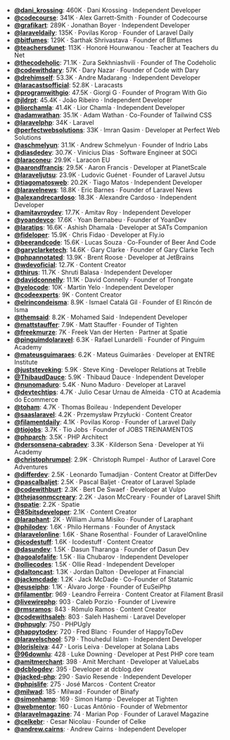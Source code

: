 - **[@dani_krossing](https://www.youtube.com/@dani_krossing)**: 460K ‧ Dani Krossing ‧ Independent Developer
- **[@codecourse](https://www.youtube.com/@codecourse)**: 341K ‧ Alex Garrett-Smith ‧ Founder of Codecourse
- **[@grafikart](https://www.youtube.com/@grafikart)**: 289K ‧ Jonathan Boyer ‧ Independent Developer
- **[@laraveldaily](https://www.youtube.com/@laraveldaily)**: 135K ‧ Povilas Korop ‧ Founder of Laravel Daily
- **[@bitfumes](https://www.youtube.com/@bitfumes)**: 129K ‧ Sarthak Shrivastava ‧ Founder of Bitfumes
- **[@teachersdunet](https://www.youtube.com/@teachersdunet)**: 113K ‧ Honoré Hounwanou ‧ Teacher at Teachers du Net
- **[@thecodeholic](https://www.youtube.com/@thecodeholic)**: 71.1K ‧ Zura Sekhniashvili ‧ Founder of The Codeholic
- **[@codewithdary](https://www.youtube.com/@codewithdary)**: 57K ‧ Dary Nazar ‧ Founder of Code with Dary
- **[@drehimself](https://www.youtube.com/@drehimself)**: 53.3K ‧ Andre Madarang ‧ Independent Developer
- **[@laracastsofficial](https://www.youtube.com/@laracastsofficial)**: 52.8K ‧ Laracasts
- **[@programwithgio](https://www.youtube.com/@programwithgio)**: 47.5K ‧ Giorgi G ‧ Founder of Program With Gio
- **[@jldrpt](https://www.youtube.com/@jldrpt)**: 45.4K ‧ João Ribeiro ‧ Independent Developer
- **[@liorchamla](https://www.youtube.com/@liorchamla)**: 41.4K ‧ Lior Chamla ‧ Independent Developer
- **[@adamwathan](https://www.youtube.com/@adamwathan)**: 35.1K ‧ Adam Wathan ‧ Co-Founder of Tailwind CSS
- **[@laravelphp](https://www.youtube.com/@laravelphp)**: 34K ‧ Laravel
- **[@perfectwebsolutions](https://www.youtube.com/@perfectwebsolutions)**: 33K ‧ Imran Qasim ‧ Developer at Perfect Web Solutions
- **[@aschmelyun](https://www.youtube.com/@aschmelyun)**: 31.1K ‧ Andrew Schmelyun ‧ Founder of Indrio Labs
- **[@diasdedev](https://www.youtube.com/@diasdedev)**: 30.7K ‧ Vinicius Dias ‧ Software Engineer at SOCi
- **[@laraconeu](https://www.youtube.com/@laraconeu)**: 29.9K ‧ Laracon EU
- **[@aarondfrancis](https://www.youtube.com/@aarondfrancis)**: 29.5K ‧ Aaron Francis ‧ Developer at PlanetScale
- **[@laraveljutsu](https://www.youtube.com/@laraveljutsu)**: 23.9K ‧ Ludovic Guénet ‧ Founder of Laravel Jutsu
- **[@tiagomatosweb](https://www.youtube.com/@tiagomatosweb)**: 20.2K ‧ Tiago Matos ‧ Independent Developer
- **[@laravelnews](https://www.youtube.com/@laravelnews)**: 18.8K ‧ Eric Barnes ‧ Founder of Laravel News
- **[@alexandrecardoso](https://www.youtube.com/@alexandrecardoso)**: 18.3K ‧ Alexandre Cardoso ‧ Independent Developer
- **[@amitavroydev](https://www.youtube.com/@amitavroydev)**: 17.7K ‧ Amitav Roy ‧ Independent Developer
- **[@yoandevco](https://www.youtube.com/@yoandevco)**: 17.6K ‧ Yoan Bernabeu ‧ Founder of YoanDev
- **[@laratips](https://www.youtube.com/@laratips)**: 16.6K ‧ Ashish Dhamala ‧ Developer at SATs Companion
- **[@fideloper](https://www.youtube.com/@fideloper)**: 15.9K ‧ Chris Fidao ‧ Developer at Fly.io
- **[@beerandcode](https://www.youtube.com/@beerandcode)**: 15.6K ‧ Lucas Souza ‧ Co-Founder of Beer And Code
- **[@garyclarketech](https://www.youtube.com/@garyclarketech)**: 14.6K ‧ Gary Clarke ‧ Founder of Gary Clarke Tech
- **[@phpannotated](https://www.youtube.com/@phpannotated)**: 13.9K ‧ Brent Roose ‧ Developer at JetBrains
- **[@wdevoficial](https://www.youtube.com/@wdevoficial)**: 12.7K ‧ Content Creator
- **[@thirus](https://www.youtube.com/@thirus)**: 11.7K ‧ Shruti Balasa ‧ Independent Developer
- **[@davidconnelly](https://www.youtube.com/@davidconnelly)**: 11.1K ‧ David Connelly ‧ Founder of Trongate
- **[@yelocode](https://www.youtube.com/@yelocode)**: 10K ‧ Martin Yelo ‧ Independent Developer
- **[@codeexperts](https://www.youtube.com/@codeexperts)**: 9K ‧ Content Creator
- **[@elrincondeisma](https://www.youtube.com/@elrincondeisma)**: 8.9K ‧ Ismael Catalá Gil ‧ Founder of El Rincón de Isma
- **[@themsaid](https://www.youtube.com/@themsaid)**: 8.2K ‧ Mohamed Said ‧ Independent Developer
- **[@mattstauffer](https://www.youtube.com/@mattstauffer)**: 7.9K ‧ Matt Stauffer ‧ Founder of Tighten
- **[@freekmurze](https://www.youtube.com/@freekmurze)**: 7K ‧ Freek Van der Herten ‧ Partner at Spatie
- **[@pinguimdolaravel](https://www.youtube.com/@pinguimdolaravel)**: 6.3K ‧ Rafael Lunardelli ‧ Founder of Pinguim Academy
- **[@mateusguimaraes](https://www.youtube.com/@mateusguimaraes)**: 6.2K ‧ Mateus Guimarães ‧ Developer at ENTRE Institute
- **[@juststeveking](https://www.youtube.com/@juststeveking)**: 5.9K ‧ Steve King ‧ Developer Relations at Treblle
- **[@ThibaudDauce](https://www.youtube.com/@ThibaudDauce)**: 5.9K ‧ Thibaud Dauce ‧ Independent Developer
- **[@nunomaduro](https://www.youtube.com/@nunomaduro)**: 5.4K ‧ Nuno Maduro ‧ Developer at Laravel
- **[@devtechtips](https://www.youtube.com/@devtechtips)**: 4.7K ‧ Julio Cesar Urnau de Almeida ‧ CTO at Academia do Ecommerce
- **[@toham](https://www.youtube.com/@toham)**: 4.7K ‧ Thomas Boileau ‧ Independent Developer
- **[@saaslaravel](https://www.youtube.com/@saaslaravel)**: 4.2K ‧ Przemysław Przyłucki ‧ Content Creator
- **[@filamentdaily](https://www.youtube.com/@filamentdaily)**: 4.1K ‧ Povilas Korop ‧ Founder of Laravel Daily
- **[@tiojobs](https://www.youtube.com/@tiojobs)**: 3.7K ‧ Tio Jobs ‧ Founder of JOBS TREINAMENTOS
- **[@phparch](https://www.youtube.com/@phparch)**: 3.5K ‧ PHP Architect
- **[@dersonsena-cabradev](https://www.youtube.com/@dersonsena-cabradev)**: 3.3K ‧ Kilderson Sena ‧ Developer at Yii Academy
- **[@christophrumpel](https://www.youtube.com/@christophrumpel)**: 2.9K ‧ Christoph Rumpel ‧ Author of Laravel Core Adventures
- **[@differdev](https://www.youtube.com/@differdev)**: 2.5K ‧ Leonardo Tumadjian ‧ Content Creator at DifferDev
- **[@pascalbaljet](https://www.youtube.com/@pascalbaljet)**: 2.5K ‧ Pascal Baljet ‧ Creator of Laravel Splade
- **[@codewithburt](https://www.youtube.com/@codewithburt)**: 2.3K ‧ Bert De Swaef ‧ Developer at Vulpo
- **[@thejasonmccreary](https://www.youtube.com/@thejasonmccreary)**: 2.2K ‧ Jason McCreary ‧ Founder of Laravel Shift
- **[@spatie](https://www.youtube.com/@spatie)**: 2.2K ‧ Spatie
- **[@85bitsdeveloper](https://www.youtube.com/@85bitsdeveloper)**: 2.1K ‧ Content Creator
- **[@laraphant](https://www.youtube.com/@laraphant)**: 2K ‧ William Juma Misiko ‧ Founder of Laraphant
- **[@philodev](https://www.youtube.com/@philodev)**: 1.6K ‧ Philo Hermans ‧ Founder of Anystack
- **[@laravelonline](https://www.youtube.com/@laravelonline)**: 1.6K ‧ Shane Rosenthal ‧ Founder of LaravelOnline
- **[@icodestuff](https://www.youtube.com/@icodestuff)**: 1.6K ‧ Icodestuff ‧ Content Creator
- **[@dasundev](https://www.youtube.com/@dasundev)**: 1.5K ‧ Dasun Tharanga ‧ Founder of Dasun Dev
- **[@agoalofalife](https://www.youtube.com/@agoalofalife)**: 1.5K ‧ Ilia Chubarov ‧ Independent Developer
- **[@olliecodes](https://www.youtube.com/@olliecodes)**: 1.5K ‧ Ollie Read ‧ Independent Developer
- **[@daltoncast](https://www.youtube.com/@daltoncast)**: 1.3K ‧ Jordan Dalton ‧ Developer at Financial
- **[@jackmcdade](https://www.youtube.com/@jackmcdade)**: 1.2K ‧ Jack McDade ‧ Co-Founder of Statamic
- **[@euseiphp](https://www.youtube.com/@euseiphp)**: 1.1K ‧ Álvaro Jorge ‧ Founder of EuSeiPhp
- **[@filamentbr](https://www.youtube.com/@filamentbr)**: 969 ‧ Leandro Ferreira ‧ Content Creator at Filament Brasil
- **[@livewirephp](https://www.youtube.com/@livewirephp)**: 903 ‧ Caleb Porzio ‧ Founder of Livewire
- **[@rmsramos](https://www.youtube.com/@rmsramos)**: 843 ‧ Rômulo Ramos ‧ Content Creator
- **[@codewithsaleh](https://www.youtube.com/@codewithsaleh)**: 803 ‧ Saleh Hashemi ‧ Laravel Developer
- **[@phpugly](https://www.youtube.com/@phpugly)**: 750 ‧ PHPUgly
- **[@happytodev](https://www.youtube.com/@happytodev)**: 720 ‧ Fred Blanc ‧ Founder of HappyToDev
- **[@laravelschool](https://www.youtube.com/@laravelschool)**: 579 ‧ Thouhedul Islam ‧ Independent Developer
- **[@lorisleiva](https://www.youtube.com/@lorisleiva)**: 447 ‧ Loris Leiva ‧ Developer at Solana Labs
- **[@96downlu](https://www.youtube.com/@96downlu)**: 428 ‧ Luke Downing ‧ Developer at Pest PHP core team
- **[@amitmerchant](https://www.youtube.com/@amitmerchant)**: 398 ‧ Amit Merchant ‧ Developer at ValueLabs
- **[@dcblogdev](https://www.youtube.com/@dcblogdev)**: 395 ‧ Developer at dcblog.dev
- **[@jacked-php](https://www.youtube.com/@jacked-php)**: 290 ‧ Savio Resende ‧ Independent Developer
- **[@phpislife](https://www.youtube.com/@phpislife)**: 275 ‧ José Marcos ‧ Content Creator
- **[@milwad](https://www.youtube.com/@milwad)**: 185 ‧ Milwad ‧ Founder of Binafy
- **[@simonhamp](https://www.youtube.com/@simonhamp)**: 169 ‧ Simon Hamp ‧ Developer at Tighten
- **[@webmentor](https://www.youtube.com/@webmentor)**: 160 ‧ Lucas Antônio ‧ Founder of Webmentor
- **[@laravelmagazine](https://www.youtube.com/@laravelmagazine)**: 74 ‧ Marian Pop ‧ Founder of Laravel Magazine
- **[@celkebr](https://www.youtube.com/@celkebr)**:  ‧ Cesar Nicolau ‧ Founder of Celke
- **[@andrew.cairns](https://www.youtube.com/@andrew.cairns)**:  ‧ Andrew Cairns ‧ Independent Developer
